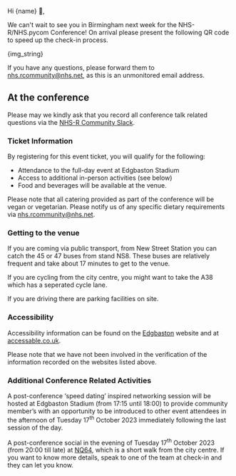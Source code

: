 Hi {name} 👋,

We can't wait to see you in Birmingham next week for the NHS-R/NHS.pycom Conference! On arrival please present the
following QR code to speed up the check-in process.

{img_string}

If you have any questions, please forward them to [nhs.rcommunity@nhs.net](mailto:nhs.rcommunity@nhs.net), as this is an
unmonitored email address.

## At the conference

Please may we kindly ask that you record all conference talk related questions via the [NHS-R Community Slack](https://nhsrcommunity.slack.com/join/shared_invite/zt-arabo68y-_Uv5uU2dmtfe8mk5ing9Fg#/shared-invite/email).

### Ticket Information

By registering for this event ticket, you will qualify for the following:

- Attendance to the full-day event at Edgbaston Stadium
- Access to additional in-person activities (see below)
- Food and beverages will be available at the venue. 

Please note that all catering provided as part of the conference will be vegan or vegetarian. Please notify us of any specific dietary requirements via [nhs.rcommunity@nhs.net](mailto:nhs.rcommunity@nhs.net).

### Getting to the venue

If you are coming via public transport, from New Street Station you can catch the 45 or 47 buses from stand NS8.
These buses are relatively frequent and take about 17 minutes to get to the venue.

If you are cycling from the city centre, you might want to take the A38 which has a seperated cycle lane.

If you are driving there are parking facilities on site.

### Accessibility

Accessibility information can be found on the [Edgbaston](https://edgbaston.com/events/) website and at [accessable.co.uk](https://www.accessable.co.uk/birmingham-city-council/access-guides/edgbaston-cricket-club#22525f31-f8b4-407c-b9b7-ea441da91e90).

Please note that we have not been involved in the verification of the information recorded on the websites listed above.

### Additional Conference Related Activities

A post-conference ‘speed dating’ inspired networking session will be hosted at Edgbaston Stadium (from 17:15 until 18:00) to provide community member’s with an opportunity to be introduced to other event attendees in the afternoon of Tuesday 17<sup>th</sup> October 2023 immediately following the last session of the day.

A post-conference social in the evening of Tuesday 17<sup>th</sup> October 2023 (from 20:00 till late) at [NQ64](https://nq64.co.uk/birmingham/), which is a short walk from the city centre. If you want to know more details, speak to one of the team at check-in and they can let you know.
